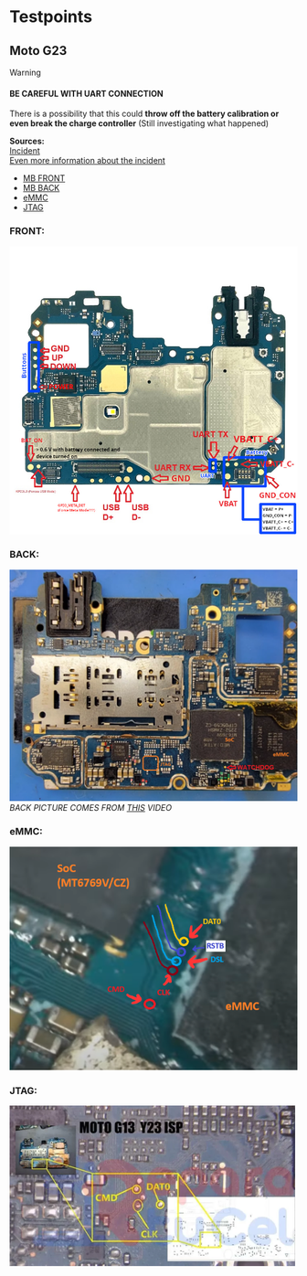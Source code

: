 # Testpoints

## Moto G23

> [!WARNING]
> #### BE CAREFUL WITH UART CONNECTION
> There is a possibility that this could **throw off the battery calibration or even break the charge controller** (Still investigating what happened)
> 
> **Sources:**  
> [Incident](https://github.com/orgs/moto-penangf/discussions/2)  
> [Even more information about the incident](https://github.com/moto-penangf/penangf-schematics/issues/1#issuecomment-2558088916)

* [MB FRONT](#front)
* [MB BACK](#back)
* [eMMC](#emmc)
* [JTAG](#jtag)

### FRONT:
![](../files/assets/mainboard-front.jpg)

### BACK:
![](../files/assets/mainboard-back.png)
*BACK PICTURE COMES FROM [THIS](https://www.youtube.com/watch?v=Y-8yj6qbFQ4) VIDEO*

### eMMC:
![](../files/assets/eMMC_test_points.png)

### JTAG:
![](../files/assets/jtag.png)


